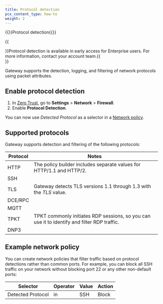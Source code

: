 ```yaml
---
title: Protocol detection
pcx_content_type: how-to
weight: 2
---
```


{{<heading-pill style="early-access">}}Protocol detection{{</heading-pill>}}

{{<Aside header="Availability">}}Protocol detection is available in early access for Enterprise users. For more information, contact your account team.{{</Aside>}}

Gateway supports the detection, logging, and filtering of network protocols using packet attributes.

## Enable protocol detection

1. In [Zero Trust](https://one.dash.cloudflare.com/), go to **Settings** > **Network** > **Firewall**.
2. Enable **Protocol Detection**.

You can now use _Detected Protocol_ as a selector in a [Network policy](/cloudflare-one/policies/gateway/network-policies/#detected-protocol).

## Supported protocols

Gateway supports detection and filtering of the following protocols:

| Protocol | Notes                                                                                       |
| -------- | ------------------------------------------------------------------------------------------- |
| HTTP     | The policy builder includes separate values for HTTP/1.1 and HTTP/2.                        |
| SSH      |                                                                                             |
| TLS      | Gateway detects TLS versions 1.1 through 1.3 with the _TLS_ value.                          |
| DCE/RPC  |                                                                                             |
| MQTT     |                                                                                             |
| TPKT     | TPKT commonly initiates RDP sessions, so you can use it to identify and filter RDP traffic. |
| DNP3     |                                                                                             |

## Example network policy

You can create network policies that filter traffic based on protocol detections rather than common ports. For example, you can block all SSH traffic on your network without blocking port 22 or any other non-default ports:

| Selector          | Operator | Value | Action |
| ----------------- | -------- | ----- | ------ |
| Detected Protocol | in       | SSH   | Block  |
